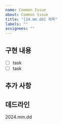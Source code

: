```yaml
---
name: Common Issue
about: Common Issue
title: "[24.mm.dd] 제목"
labels: ""
assignees: ""
---
```


<!--
1. 제목은 50자 이내
2. 장황하게 설명하지 않고 간단하게 기술
3. 과거 시제 사용 X
4. 명사형 어미 사용

* 제목양식
[24.mm.dd] 제목
예시) [24.01.15] 이슈 템플릿 생성

* 작성 후 이슈, 라벨, 마일스톤 등 연결하기
* Assignees : 작업자
-->

## 구현 내용

- [ ] task
- [ ] task

## 추가 사항

<!-- 필요한 경우 작성해주세요. -->

## 데드라인

<!-- 작업 마감 일자 작성 yyyy.mm.dd -->

2024.mm.dd
